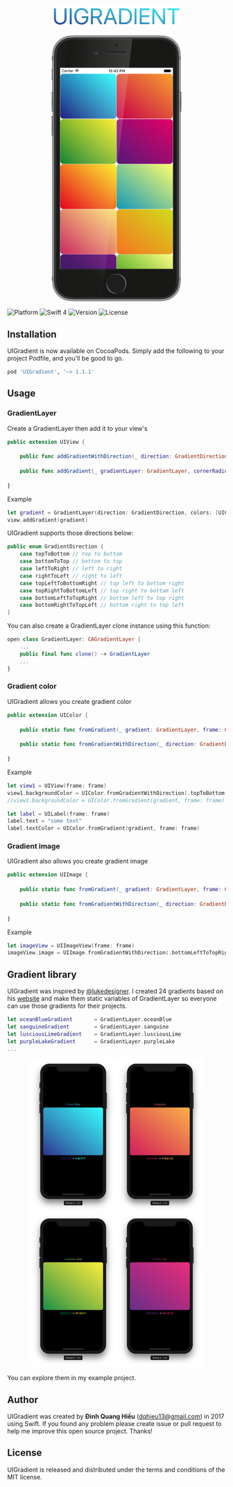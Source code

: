 <p align="center">
<a href="https://github.com/dqhieu/UIGradient"><img src="Images/UIGradient.png" width="300" /></a>
<br><br>
<a href="https://github.com/dqhieu/UIGradient"><img src="Images/UIGradientExample.png" width="300" /></a>


![Platform](https://img.shields.io/cocoapods/p/UIGradient.svg?style=flat) ![Swift 4](https://img.shields.io/badge/Swift-4-orange.svg) ![Version](https://img.shields.io/cocoapods/v/UIGradient.svg?style=flat) ![License](https://img.shields.io/cocoapods/l/UIGradient.svg?style=flat)
</p>

## Installation
UIGradient is now available on CocoaPods. Simply add the following to your project Podfile, and you'll be good to go.
```ruby
pod 'UIGradient', '~> 1.1.1'
```

## Usage
### GradientLayer
Create a GradientLayer then add it to your view's
```swift
public extension UIView {

    public func addGradientWithDirection(_ direction: GradientDirection, colors: [UIColor], cornerRadius: CGFloat = 0)

    public func addGradient(_ gradientLayer: GradientLayer, cornerRadius: CGFloat = 0)
	
}
```
Example
```swift
let gradient = GradientLayer(direction: GradientDirection, colors: [UIColor], cornerRadius: CGFloat = 0)
view.addGradient(gradient)
```
UIGradient supports those directions below:
```swift
public enum GradientDirection {
    case topToBottom // top to bottom
    case bottomToTop // bottom to top
    case leftToRight // left to right
    case rightToLeft // right to left
    case topLeftToBottomRight // top left to bottom right
    case topRightToBottomLeft // top right to bottom left
    case bottomLeftToTopRight // bottom left to top right
    case bottomRightToTopLeft // bottom right to top left
}
```

You can also create a GradientLayer clone instance using this function:
```swift
open class GradientLayer: CAGradientLayer {
    ...
    public final func clone() -> GradientLayer
    ...
}
```

### Gradient color
UIGradient allows you create gradient color
```swift
public extension UIColor {

    public static func fromGradient(_ gradient: GradientLayer, frame: CGRect, cornerRadius: CGFloat = 0) -> UIColor?
	
    public static func fromGradientWithDirection(_ direction: GradientDirection, frame: CGRect, colors: [UIColor], cornerRadius: CGFloat = 0) -> UIColor?
	
}
```
Example
```swift
let view1 = UIView(frame: frame)
view1.backgroundColor = UIColor.fromGradientWithDirection(.topToBottom, frame: frame, colors: [UIColor.blue, UIColor.green])
//view1.backgroundColor = UIColor.fromGradient(gradient, frame: frame)
```
```swift
let label = UILabel(frame: frame)
label.text = "some text"
label.textColor = UIColor.fromGradient(gradient, frame: frame)
```

### Gradient image
UIGradient also allows you create gradient image
```swift
public extension UIImage {

    public static func fromGradient(_ gradient: GradientLayer, frame: CGRect, cornerRadius: CGFloat = 0) -> UIImage?
	
    public static func fromGradientWithDirection(_ direction: GradientDirection, frame: CGRect, colors: [UIColor], cornerRadius: CGFloat = 0) -> UIImage?
	
}
```
Example
```swift
let imageView = UIImageView(frame: frame)
imageView.image = UIImage.fromGradientWithDirection(.bottomLeftToTopRight, frame: frame, colors: [UIColor.blue, UIColor.green])
```

## Gradient library
UIGradient was inspired by [@lukedesigner](https://twitter.com/lukedesigner). I created 24 gradients based on his [website](http://www.gradients.io) and make them static variables of GradientLayer so everyone can use those gradients for their projects.
```swift
let oceanBlueGradient 		= GradientLayer.oceanBlue
let sanguineGradient  		= GradientLayer.sanguine
let lusciousLimeGradient 	= GradientLayer.lusciousLime
let purpleLakeGradient 		= GradientLayer.purpleLake
...
```
<p align="center">
<img src="Images/OceanBlue.png" width="200" /><img src="Images/Sanguine.png" width="200" /><img src="Images/LusciousLime.png" width="200" /><img src="Images/PurpleLake.png" width="200" />
</p>
You can explore them in my example project.

## Author
UIGradient was created by **Đinh Quang Hiếu** (dqhieu13@gmail.com) in 2017 using Swift. If you found any problem please create issue or pull request to help me improve this open source project. Thanks!

## License
UIGradient is released and distributed under the terms and conditions of the MIT license.
